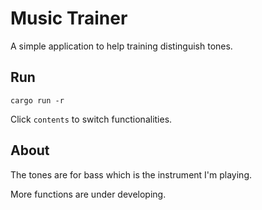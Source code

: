 # Music Trainer

A simple application to help training distinguish tones.

## Run

```
cargo run -r
```

Click `contents` to switch functionalities.

## About

The tones are for bass which is the instrument I'm playing.

More functions are under developing.